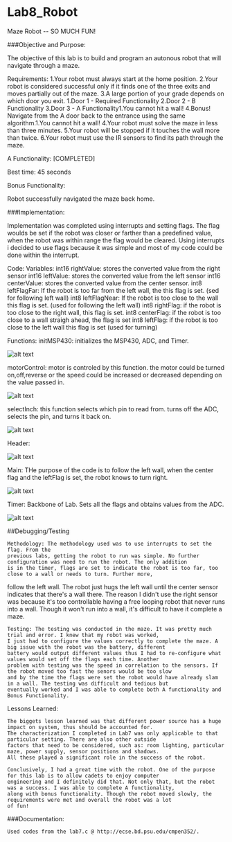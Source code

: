 Lab8_Robot
==========
Maze Robot -- SO MUCH FUN!

###Objective and Purpose:

The objective of this lab is to build and program an autonous robot that will navigate through a maze. 

Requirements:
1.Your robot must always start at the home position.
2.Your robot is considered successful only if it finds one of the three exits and moves partially out of the maze.
3.A large portion of your grade depends on which door you exit.
  1.Door 1 - Required Functionality
  2.Door 2 - B Functionality
  3.Door 3 - A Functionality1.You cannot hit a wall!
4.Bonus! Navigate from the A door back to the entrance using the same algorithm.1.You cannot hit a wall!
4.Your robot must solve the maze in less than three minutes.
5.Your robot will be stopped if it touches the wall more than twice.
6.Your robot must use the IR sensors to find its path through the maze.


A Functionality: [COMPLETED]

Best time: 45 seconds

Bonus Functionality:
  
Robot successfully navigated the maze back home.

###Implementation:

Implementation was completed using interrupts and setting flags. The flag woulds be set if the robot was closer or farther
than a predefined value, when the robot was within range the flag would be cleared.
Using interrupts i decided to use flags because it was simple and most of my code could be done within the interrupt.

Code:
Variables:
int16 rightValue: stores the converted value from the right sensor
int16 leftValue: stores the converted value from the left sensor
int16 centerValue: stores the converted value from the center sensor.
int8 leftFlagFar: If the robot is too far from the left wall, the this flag is set. (sed for following left wall)
int8 leftFlagNear: If the robot is too close to the wall this flag is set. (used for following the left wall)
int8 rightFlag: if the robot is too close to the right wall, this flag is set.
int8 centerFlag: if the robot is too close to a wall straigh ahead, the flag is set
int8 leftFlag: if the robot is too close to the left wall this flag is set (used for turning)

Functions:
initMSP430: initializes the MSP430, ADC, and Timer.

![alt text](https://raw.githubusercontent.com/vipersfly23/Lab8_Robot/master/init.GIF "initMSP430")

motorControl: motor is controled by this function. the motor could be turned on,off,reverse or the speed could be increased
or decreased depending on the value passed in.

![alt text](https://raw.githubusercontent.com/vipersfly23/Lab8_Robot/master/motorControl.GIF "motorControl")

selectInch: this function selects which pin to read from. turns off the ADC, selects the pin, and turns it back on.

![alt text](https://raw.githubusercontent.com/vipersfly23/Lab8_Robot/master/select.GIF "selectInch")

Header:

![alt text](https://raw.githubusercontent.com/vipersfly23/Lab8_Robot/master/header.GIF "Header")

Main:
 THe purpose of the code is to follow the left wall, when the center flag and the leftFlag is set, the robot knows to turn
 right.

![alt text](https://raw.githubusercontent.com/vipersfly23/Lab8_Robot/master/main.GIF "Main")

Timer: Backbone of Lab. Sets all the flags and obtains values from the ADC.

![alt text](https://raw.githubusercontent.com/vipersfly23/Lab8_Robot/master/timer.GIF "Timer")

##Debugging/Testing

	Methodology: The methodology used was to use interrupts to set the flag. From the
	previous labs, getting the robot to run was simple. No further configuration was need to run the robot. The only addition
	is in the timer, flags are set to indicate the robot is too far, too close to a wall or needs to turn. Further more,
  follow the left wall. The robot just hugs the left wall until the center sensor indicates that there's a wall there.
  The reason I didn't use the right sensor was because it's too controllable having a free looping robot that never runs into
  a wall. Though it won't run into a wall, it's difficult to have it complete a maze.
	
	Testing: The testing was conducted in the maze. It was pretty much trial and error. I knew that my robot was worked,
	I just had to configure the values correctly to complete the maze. A big issue with the robot was the battery, different
	battery would output different values thus I had to re-configure what values would set off the flags each time. Another
	problem with testing was the speed in correlation to the sensors. If the robot moved too fast the senors would be too slow
	and by the time the flags were set the robot would have already slam in a wall. The testing was difficult and tedious but
	eventually worked and I was able to complete both A functionality and Bonus Functionality.
	
	
Lessons Learned:

	The biggets lesson learned was that different power source has a huge impact on system, thus should be accounted for. 
	The characterization I completed in Lab7 was only applicable to that particular setting. There are also other outside
	factors that need to be considered, such as: room lighting, particular maze, power supply, sensor positions and shadows.
	All these played a significant role in the success of the robot.
	
	Conclusively, I had a great time with the robot. One of the purpose for this lab is to allow cadets to enjoy computer 
	engineering and I definitely did that. Not only that, but the robot was a success. I was able to complete A functionality,
	along with bonus functionality. Though the robot moved slowly, the requirements were met and overall the robot was a lot 
	of fun!
	
###Documentation:
	
	Used codes from the lab7.c @ http://ecse.bd.psu.edu/cmpen352/.

